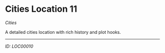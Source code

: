 # Cities Location 11

*Cities*

A detailed cities location with rich history and plot hooks.

---
*ID: LOC00010*